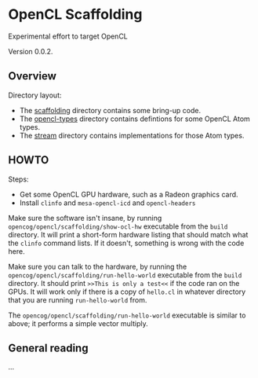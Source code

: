
OpenCL Scaffolding
==================
Experimental effort to target OpenCL

Version 0.0.2.

Overview
--------
Directory layout:

* The [scaffolding](scaffolding) directory contains some bring-up code.
* The [opencl-types](opencl-types) directory contains defintions for
  some OpenCL Atom types.
* The [stream](stream) directory contains implementations for those
  Atom types.


HOWTO
-----
Steps:
* Get some OpenCL GPU hardware, such as a Radeon graphics card.
* Install `clinfo` and `mesa-opencl-icd` and `opencl-headers`

Make sure the software isn't insane, by running
`opencog/opencl/scaffolding/show-ocl-hw` executable from the `build`
directory. It will print a short-form hardware listing that should
match what the `clinfo` command lists. If it doesn't, something is
wrong with the code here.

Make sure you can talk to the hardware, by running the
`opencog/opencl/scaffolding/run-hello-world` executable from the `build`
directory. It should print `>>This is only a test<<` if the code ran
on the GPUs.  It will work only if there is a copy of `hello.cl` in
whatever directory that you are running `run-hello-world` from.

The `opencog/opencl/scaffolding/run-hello-world` executable is similar
to above; it performs a simple vector multiply.

General reading
---------------
...
